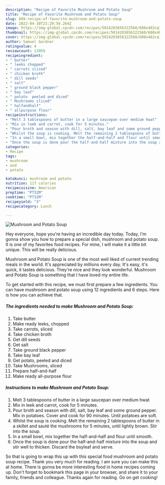 ```yaml
---
description: "Recipe of Favorite Mushroom and Potato Soup"
title: "Recipe of Favorite Mushroom and Potato Soup"
slug: 609-recipe-of-favorite-mushroom-and-potato-soup
date: 2022-04-30T23:29:59.264Z
image: https://img-global.cpcdn.com/recipes/5014203856322560/680x482cq70/mushroom-and-potato-soup-recipe-main-photo.jpg
thumbnail: https://img-global.cpcdn.com/recipes/5014203856322560/680x482cq70/mushroom-and-potato-soup-recipe-main-photo.jpg
cover: https://img-global.cpcdn.com/recipes/5014203856322560/680x482cq70/mushroom-and-potato-soup-recipe-main-photo.jpg
author: Samuel Gardner
ratingvalue: 4
reviewcount: 13959
recipeingredient:
- " butter"
- " leeks chopped"
- " carrots sliced"
- " chicken broth"
- " dill seeds"
- " salt"
- " ground black pepper"
- " bay leaf"
- " potato  peeled and diced"
- " Mushrooms sliced"
- " halfandhalf"
- " allpurpose flour"
recipeinstructions:
- "Melt 3 tablespoons of butter in a large saucepan over medium hwat"
- "Mix in leek and carrot, cook for 5 minutes."
- "Pour broth and season with dill, salt, bay leaf and some ground pepper. Mix in potatoes. Cover and cook for 90 minutes. Until potatoes are soft."
- "Whilst the soup is cooking. Melt the remaining 2 tablespoons of butter in a skillet and sauté the mushrooms for 5 minutes, until lightly brown. Stir into the soup."
- "In a small bowl, mix together the half-and-half and flour until smooth."
- "Once the soup is done pour the half-and-half mixture into the soup and stir well to thicken. Discard the bsyleaf and serve."
categories:
- Recipe
tags:
- mushroom
- and
- potato

katakunci: mushroom and potato 
nutrition: 117 calories
recipecuisine: American
preptime: "PT32M"
cooktime: "PT32M"
recipeyield: "3"
recipecategory: Lunch

---
```



![Mushroom and Potato Soup](https://img-global.cpcdn.com/recipes/5014203856322560/680x482cq70/mushroom-and-potato-soup-recipe-main-photo.jpg)

Hey everyone, hope you're having an incredible day today. Today, I'm gonna show you how to prepare a special dish, mushroom and potato soup. It is one of my favorites food recipes. For mine, I will make it a little bit unique. This will be really delicious.



Mushroom and Potato Soup is one of the most well liked of current trending meals in the world. It's appreciated by millions every day. It's easy, it's quick, it tastes delicious. They're nice and they look wonderful. Mushroom and Potato Soup is something that I have loved my entire life.


To get started with this recipe, we must first prepare a few ingredients. You can have mushroom and potato soup using 12 ingredients and 6 steps. Here is how you can achieve that.

<!--inarticleads1-->

##### The ingredients needed to make Mushroom and Potato Soup:

1. Take  butter
1. Make ready  leeks, chopped
1. Take  carrots, sliced
1. Take  chicken broth
1. Get  dill seeds
1. Get  salt
1. Take  ground black pepper
1. Take  bay leaf
1. Get  potato,  peeled and diced
1. Take  Mushrooms, sliced
1. Prepare  half-and-half
1. Make ready  all-purpose flour




<!--inarticleads2-->

##### Instructions to make Mushroom and Potato Soup:

1. Melt 3 tablespoons of butter in a large saucepan over medium hwat
1. Mix in leek and carrot, cook for 5 minutes.
1. Pour broth and season with dill, salt, bay leaf and some ground pepper. Mix in potatoes. Cover and cook for 90 minutes. Until potatoes are soft.
1. Whilst the soup is cooking. Melt the remaining 2 tablespoons of butter in a skillet and sauté the mushrooms for 5 minutes, until lightly brown. Stir into the soup.
1. In a small bowl, mix together the half-and-half and flour until smooth.
1. Once the soup is done pour the half-and-half mixture into the soup and stir well to thicken. Discard the bsyleaf and serve.




So that is going to wrap this up with this special food mushroom and potato soup recipe. Thank you very much for reading. I am sure you can make this at home. There is gonna be more interesting food in home recipes coming up. Don't forget to bookmark this page in your browser, and share it to your family, friends and colleague. Thanks again for reading. Go on get cooking!
